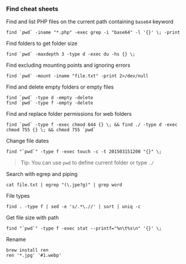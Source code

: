 ### Find cheat sheets

Find and list PHP files on the current path containing `base64` keyword
```
find `pwd` -iname "*.php" -exec grep -i "base64" -l '{}' \; -print
```

Find folders to get folder size
```
find `pwd` -maxdepth 3 -type d -exec du -hs {} \;
```

Find excluding mounting points and ignoring errors
```
find `pwd` -mount -iname "file.txt" -print 2>/dev/null
```

Find and delete empty folders or empty files
```
find `pwd` -type d -empty -delete
find `pwd` -type f -empty -delete
```

Find and replace folder permissions for web folders
```
find `pwd` -type f -exec chmod 644 {} \; && find ./ -type d -exec chmod 755 {} \; && chmod 755 `pwd`
```

Change file dates
```
find "`pwd`" -type f -exec touch -c -t 201503151200 "{}" \;
```

>Tip: You can use ``pwd`` to define current folder or type `./`

Search with egrep and piping
```
cat file.txt | egrep "(\.jpe?g)" | grep word
```

File types
```
find . -type f | sed -e 's/.*\.//' | sort | uniq -c
```

Get file size with path
```
find "`pwd`" -type f -exec stat --printf="%n\t%s\n" '{}' \;
```

Rename
```
brew install ren
ren '*.jpg' '#1.webp'
```